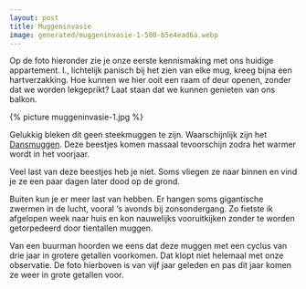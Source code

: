 ```yaml
---
layout: post
title: Muggeninvasie
image: generated/muggeninvasie-1-500-b5e4ead6a.webp
---
```


Op de foto hieronder zie je onze eerste kennismaking met ons huidige appartement. I., lichtelijk panisch bij het zien van elke mug, kreeg bijna een hartverzakking. Hoe kunnen we hier ooit een raam of deur openen, zonder dat we worden lekgeprikt? Laat staan dat we kunnen genieten van ons balkon.

{% picture muggeninvasie-1.jpg %}

Gelukkig bleken dit geen steekmuggen te zijn. Waarschijnlijk zijn het [Dansmuggen](https://nl.m.wikipedia.org/wiki/Dansmuggen). Deze beestjes komen massaal tevoorschijn zodra het warmer wordt in het voorjaar.

Veel last van deze beestjes heb je niet. Soms vliegen ze naar binnen en vind je ze een paar dagen later dood op de grond.

Buiten kun je er meer last van hebben. Er hangen soms gigantische zwermen in de lucht, vooral ‘s avonds bij zonsondergang. Zo fietste ik afgelopen week naar huis en kon nauwelijks vooruitkijken zonder te worden getorpedeerd door tientallen muggen.

Van een buurman hoorden we eens dat deze muggen met een cyclus van drie jaar in grotere getallen voorkomen. Dat klopt niet helemaal met onze observatie. De foto hierboven is van vijf jaar geleden en pas dit jaar komen ze weer in grote getallen voor.
